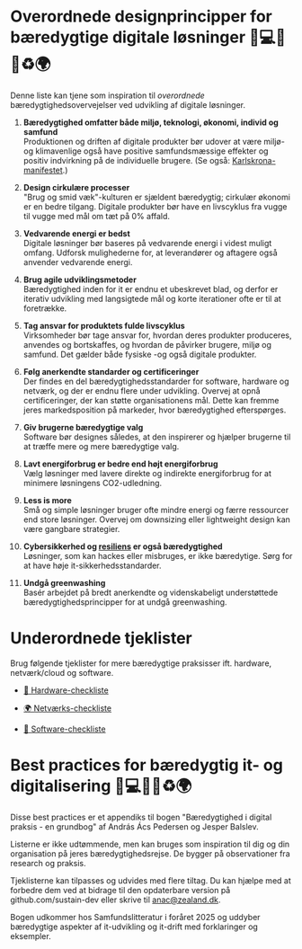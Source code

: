 # Overordnede designprincipper for bæredygtige digitale løsninger 🌱💻📘✨♻️🌍

Denne liste kan tjene som inspiration til _overordnede_ bæredygtighedsovervejelser ved udvikling af digitale løsninger. 

1. **Bæredygtighed omfatter både miljø, teknologi, økonomi, individ og samfund**  
   Produktionen og driften af digitale produkter bør udover at være miljø- og klimavenlige også have positive samfundsmæssige effekter og positiv indvirkning på de individuelle brugere. (Se også: [Karlskrona-manifestet](https://arxiv.org/abs/1410.6968).)
   
2. **Design cirkulære processer**  
   "Brug og smid væk"-kulturen er sjældent bæredygtig; cirkulær økonomi er en bedre tilgang. Digitale produkter bør have en livscyklus fra vugge til vugge med mål om tæt på 0% affald.

3. **Vedvarende energi er bedst**  
   Digitale løsninger bør baseres på vedvarende energi i videst muligt omfang. Udforsk mulighederne for, at leverandører og aftagere også anvender vedvarende energi.
   
4. **Brug agile udviklingsmetoder**  
   Bæredygtighed inden for it er endnu et ubeskrevet blad, og derfor er iterativ udvikling med langsigtede mål og korte iterationer ofte er til at foretrække.

5. **Tag ansvar for produktets fulde livscyklus**  
   Virksomheder bør tage ansvar for, hvordan deres produkter produceres, anvendes og bortskaffes, og hvordan de påvirker brugere, miljø og samfund. Det gælder både fysiske -og også digitale produkter. 

6. **Følg anerkendte standarder og certificeringer**  
   Der findes en del bæredygtighedsstandarder for software, hardware og netværk, og der er endnu flere under udvikling. Overvej at opnå certificeringer, der kan støtte organisationens mål. Dette kan fremme jeres markedsposition på markeder, hvor bæredygtighed efterspørges. 

7. **Giv brugerne bæredygtige valg**  
   Software bør designes således, at den inspirerer og hjælper brugerne til at træffe mere og mere bæredygtige valg.

8. **Lavt energiforbrug er bedre end højt energiforbrug**  
   Vælg løsninger med lavere direkte og indirekte energiforbrug for at minimere løsningens CO2-udledning.

9. **Less is more**  
   Små og simple løsninger bruger ofte mindre energi og færre ressourcer end store løsninger. Overvej om downsizing eller lightweight design kan være gangbare strategier. 

10. **Cybersikkerhed og [resiliens](https://videnskab.dk/kultur-samfund/resiliens-det-nye-hotte-begreb-du-skal-kende/) er også bæredygtighed**  
    Løsninger, som kan hackes eller misbruges, er ikke bæredytige. Sørg for at have høje it-sikkerhedsstandarder. 

11. **Undgå greenwashing**  
    Basér arbejdet på bredt anerkendte og videnskabeligt understøttede bæredygtighedsprincipper for at undgå greenwashing. 

# Underordnede tjeklister

Brug følgende tjeklister for mere bæredygtige praksisser ift. hardware, netværk/cloud og software. 
  
- [🔌 Hardware-checkliste](./Appendix-Best-practices-Hardware.md)
  
- [🌍 Netværks-checkliste](./Appendix-Best-practices-Network.md)
  
- [💾 Software-checkliste](./Appendix-Best-practices-Software.md)

# Best practices for bæredygtig it- og digitalisering 🌱💻📘✨♻️🌍

Disse best practices er et appendiks til bogen "Bæredygtighed i digital praksis - en grundbog" af András Ács Pedersen og Jesper Balslev.

Listerne er ikke udtømmende, men kan bruges som inspiration til dig og din organisation på jeres bæredygtighedsrejse. De bygger på observationer fra research og praksis.

Tjeklisterne kan tilpasses og udvides med flere tiltag. Du kan hjælpe med at forbedre dem ved at bidrage til den opdaterbare version på github.com/sustain-dev eller skrive til anac@zealand.dk.

Bogen udkommer hos Samfundslitteratur i foråret 2025 og uddyber bæredygtige aspekter af it-udvikling og it-drift med forklaringer og eksempler.

